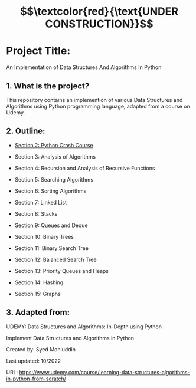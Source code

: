# $$\textcolor{red}{\text{UNDER CONSTRUCTION}}$$

# Project Title:

An Implementation of Data Structures And Algorithms In Python

## 1. What is the project?

This repository contains an implemention of various Data Structures and Algorithms using Python programming language, 
adapted from a course on Udemy.

## 2. Outline:

- [Section 2: Python Crash Course](Section_2(Python-Crash-Course)/variables-data-types.py)

- Section 3: Analysis of Algorithms

- Section 4: Recursion and Analysis of Recursive Functions

- Section 5: Searching Algorithms

- Section 6: Sorting Algorithms

- Section 7: Linked List

- Section 8: Stacks

- Section 9: Queues and Deque

- Section 10: Binary Trees

- Section 11: Binary Search Tree

- Section 12: Balanced Search Tree

- Section 13: Priority Queues and Heaps

- Section 14: Hashing

- Section 15: Graphs

## 3. Adapted from: 

UDEMY: Data Structures and Algorithms: In-Depth using Python

Implement Data Structures and Algorithms in Python

Created by: Syed Mohiuddin

Last updated: 10/2022

URL: https://www.udemy.com/course/learning-data-structures-algorithms-in-python-from-scratch/

